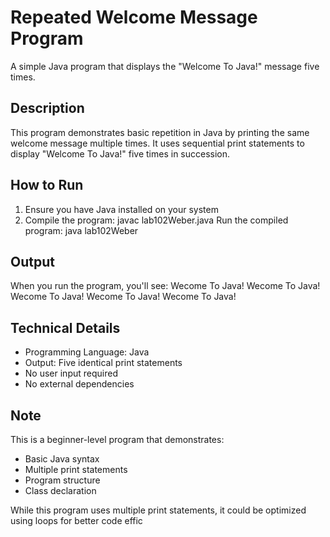 # Repeated Welcome Message Program

A simple Java program that displays the "Welcome To Java!" message five times.

## Description

This program demonstrates basic repetition in Java by printing the same welcome message multiple times. It uses sequential print statements to display "Welcome To Java!" five times in succession.

## How to Run

1. Ensure you have Java installed on your system
2. Compile the program:
javac lab102Weber.java
Run the compiled program:
java lab102Weber

## Output

When you run the program, you'll see:
Wecome To Java!
Wecome To Java!
Wecome To Java!
Wecome To Java!
Wecome To Java!

## Technical Details

- Programming Language: Java
- Output: Five identical print statements
- No user input required
- No external dependencies

## Note

This is a beginner-level program that demonstrates:
- Basic Java syntax
- Multiple print statements
- Program structure
- Class declaration

While this program uses multiple print statements, it could be optimized using loops for better code effic
